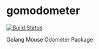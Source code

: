 # gomodometer


[![Build Status](https://travis-ci.org/gavincabbage/gomodometer.svg?branch=develop)](https://travis-ci.org/gavincabbage/gomodometer)

Golang Mouse Odometer Package
